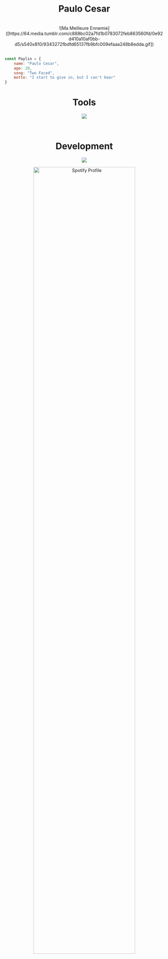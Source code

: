 <h1 align="center">Paulo Cesar</h1>

<br>

<div align="center">
    ![Ma Meilleure Ennemie]([https://64.media.tumblr.com/c888bc02a7fd1b0783072feb863560fd/0e92d410a10af0bb-d5/s540x810/9343272fbdfd65137fb9bfc009efaaa248b8edda.gif])
</div>


<br>

~~~javascript
const Paylin = {
    name: "Paulo Cesar",
    age: 20,
    song: "Two Faced",
    motto: "I start to give in, but I can't bear"
}
~~~

<h1 align="center">Tools</h1>

<p align="center">
    <a href="https://skillicons.dev">
        <img src="https://skillicons.dev/icons?i=git,github,vscode,vite,figma,discord,netlify" />
    </a>
</p>

<br>

<h1 align="center">Development</h1>
<p align="center">
    <a href="https://skillicons.dev">
        <img src="https://skillicons.dev/icons?i=js,react,sass,bootstrap,python" />
    </a>
</p>

<div align="center">
  <a href="https://spotify-github-profile.kittinanx.com/api/view?uid=4gvin36hbuyictiwzrvnis9b1&redirect=true">
    <img src="https://spotify-github-profile.kittinanx.com/api/view?uid=4gvin36hbuyictiwzrvnis9b1&cover_image=true&theme=novatorem&show_offline=true&background_color=ffffff&interchange=false&bar_color=53b14f&bar_color_cover=true" alt="Spotify Profile" style="width: 80%;"> 
  </a>
</div>

<br>
